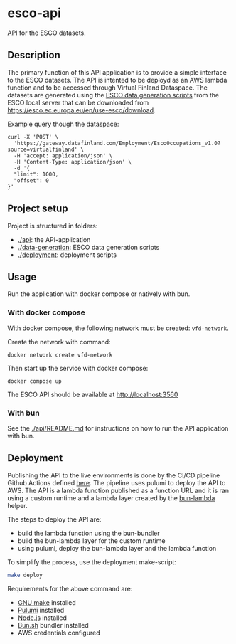 # esco-api

API for the ESCO datasets.

## Description

The primary function of this API application is to provide a simple interface to the ESCO datasets. The API is intented to be deployd as an AWS lambda function and to be accessed through Virtual Finland Dataspace. The datasets are generated using the [ESCO data generation scripts](./data-generation) from the ESCO local server that can be downloaded from https://esco.ec.europa.eu/en/use-esco/download.


Example query though the dataspace:

```
curl -X 'POST' \
  'https://gateway.datafinland.com/Employment/EscoOccupations_v1.0?source=virtualfinland' \
  -H 'accept: application/json' \
  -H 'Content-Type: application/json' \
  -d '{
  "limit": 1000,
  "offset": 0
}' 
```

## Project setup

Project is structured in folders:

- [./api](./api): the API-application
- [./data-generation](./data-generation): ESCO data generation scripts
- [./deployment](./deployment): deployment scripts

## Usage

Run the application with docker compose or natively with bun.

### With docker compose

With docker compose, the following network must be created: `vfd-network`.

Create the network with command:

```
docker network create vfd-network
```

Then start up the service with docker compose:

```
docker compose up
```

The ESCO API should be available at [http://localhost:3560](http://localhost:3560)

### With bun

See the [./api/README.md](./api/README.md) for instructions on how to run the API application with bun.

## Deployment

Publishing the API to the live environments is done by the CI/CD pipeline Github Actions defined [here](./.github/workflows/deployment.yml). The pipeline uses pulumi to deploy the API to AWS. The API is a lambda function published as a function URL and it is ran using a custom runtime and a lambda layer created by the [bun-lambda](https://github.com/oven-sh/bun/tree/main/packages/bun-lambda) helper.

The steps to deploy the API are:

- build the lambda function using the bun-bundler
- build the bun-lambda layer for the custom runtime
- using pulumi, deploy the bun-lambda layer and the lambda function

To simplify the process, use the deployment make-script:

```bash
make deploy
```

Requirements for the above command are:
- [GNU make](https://www.gnu.org/software/make/) installed
- [Pulumi](https://www.pulumi.com/) installed
- [Node.js](https://nodejs.org/en) installed
- [Bun.sh](https://bun.sh/) bundler installed
- AWS credentials configured
